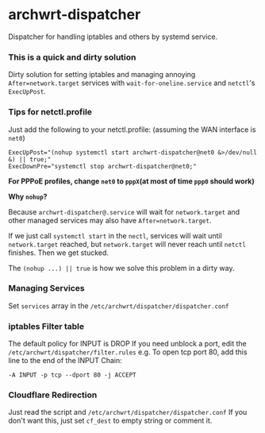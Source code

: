 # archwrt-dispatcher
Dispatcher for handling iptables and others by systemd service.

### This is a quick and dirty solution

Dirty solution for setting iptables and managing annoying `After=network.target` services
with `wait-for-oneline.service` and `netctl`'s `ExecUpPost`.

### Tips for netctl.profile

Just add the following to your netctl.profile: (assuming the WAN interface is `net0`)

```
ExecUpPost="(nohup systemctl start archwrt-dispatcher@net0 &>/dev/null &) || true;"
ExecDownPre="systemctl stop archwrt-dispatcher@net0;"
```

__For PPPoE profiles, change `net0` to `pppX`(at most of time `ppp0` should work)__


__Why `nohup`?__

Because `archwrt-dispatcher@.service` will wait for `network.target` and other managed services may also have `After=network.target`. 

If we just call `systemctl start` in the `nectl`, services will wait until `network.target` reached, but `network.target` will never reach until `netctl` finishes. Then we get stucked.

The `(nohup ...) || true` is how we solve this problem in a dirty way.

### Managing Services

Set `services` array in the `/etc/archwrt/dispatcher/dispatcher.conf`

### iptables Filter table

The default policy for INPUT is DROP
If you need unblock a port, edit the `/etc/archwrt/dispatcher/filter.rules`
e.g. To open tcp port 80, add this line to the end of the INPUT Chain:

```
-A INPUT -p tcp --dport 80 -j ACCEPT
```

### Cloudflare Redirection

Just read the script and `/etc/archwrt/dispatcher/dispatcher.conf`
If you don't want this, just set `cf_dest` to empty string or comment it.